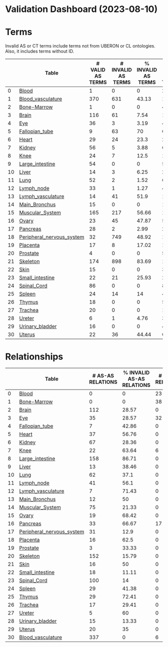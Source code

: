 
Validation Dashboard (2023-08-10)
=================================

# Terms


Invalid AS or CT terms include terms not from UBERON or CL ontologies. Also, it includes terms without ID.

|    | Table                                                            |   # VALID AS TERMS |   # INVALID AS TERMS |   % INVALID AS TERMS |   # VALID CT TERMS |   # INVALID CT TERMS |   % INVALID CT TERMS |
|----|------------------------------------------------------------------|--------------------|----------------------|----------------------|--------------------|----------------------|----------------------|
|  0 | [Blood](Blood/README.md)                                         |                  1 |                    0 |                 0    |                 29 |                    0 |                 0    |
|  1 | [Blood_vasculature](Blood_vasculature/README.md)                 |                370 |                  631 |                43.13 |                 10 |                    0 |                 0    |
|  2 | [Bone-Marrow](Bone-Marrow/README.md)                             |                  1 |                    0 |                 0    |                 43 |                    4 |                 8.33 |
|  3 | [Brain](Brain/README.md)                                         |                116 |                   61 |                 7.54 |                163 |                  463 |                57.23 |
|  4 | [Eye](Eye/README.md)                                             |                 36 |                    3 |                 3.19 |                 47 |                    8 |                 8.51 |
|  5 | [Fallopian_tube](Fallopian_tube/README.md)                       |                  9 |                   63 |                70    |                  0 |                   18 |                20    |
|  6 | [Heart](Heart/README.md)                                         |                 29 |                   24 |                23.3  |                 27 |                    1 |                 0.97 |
|  7 | [Kidney](Kidney/README.md)                                       |                 56 |                    5 |                 3.88 |                 65 |                    3 |                 2.33 |
|  8 | [Knee](Knee/README.md)                                           |                 24 |                    7 |                12.5  |                 13 |                   11 |                19.64 |
|  9 | [Large_intestine](Large_intestine/README.md)                     |                 54 |                    0 |                 0    |                 55 |                    3 |                 2.68 |
| 10 | [Liver](Liver/README.md)                                         |                 14 |                    3 |                 6.25 |                 25 |                    6 |                12.5  |
| 11 | [Lung](Lung/README.md)                                           |                 52 |                    2 |                 1.52 |                 65 |                   11 |                 8.33 |
| 12 | [Lymph_node](Lymph_node/README.md)                               |                 33 |                    1 |                 1.27 |                 45 |                    0 |                 0    |
| 13 | [Lymph_vasculature](Lymph_vasculature/README.md)                 |                 14 |                   41 |                51.9  |                  1 |                    0 |                 0    |
| 14 | [Main_Bronchus](Main_Bronchus/README.md)                         |                 15 |                    0 |                 0    |                 16 |                    3 |                 8.82 |
| 15 | [Muscular_System](Muscular_System/README.md)                     |                165 |                  217 |                56.66 |                  1 |                    0 |                 0    |
| 16 | [Ovary](Ovary/README.md)                                         |                 23 |                   45 |                47.87 |                  5 |                   11 |                11.7  |
| 17 | [Pancreas](Pancreas/README.md)                                   |                 28 |                    2 |                 2.99 |                 27 |                    8 |                11.94 |
| 18 | [Peripheral_nervous_system](Peripheral_nervous_system/README.md) |                 32 |                  749 |                48.92 |                  1 |                    0 |                 0    |
| 19 | [Placenta](Placenta/README.md)                                   |                 17 |                    8 |                17.02 |                 16 |                    6 |                12.77 |
| 20 | [Prostate](Prostate/README.md)                                   |                  4 |                    0 |                 0    |                  5 |                    7 |                43.75 |
| 21 | [Skeleton](Skeleton/README.md)                                   |                174 |                  898 |                83.69 |                  1 |                    0 |                 0    |
| 22 | [Skin](Skin/README.md)                                           |                 15 |                    0 |                 0    |                 33 |                    3 |                 5.88 |
| 23 | [Small_intestine](Small_intestine/README.md)                     |                 22 |                   21 |                25.93 |                 24 |                   10 |                12.35 |
| 24 | [Spinal_Cord](Spinal_Cord/README.md)                             |                 86 |                    0 |                 0    |                  8 |                    0 |                 0    |
| 25 | [Spleen](Spleen/README.md)                                       |                 24 |                   14 |                14    |                 46 |                   15 |                15    |
| 26 | [Thymus](Thymus/README.md)                                       |                 18 |                    0 |                 0    |                 50 |                    0 |                 0    |
| 27 | [Trachea](Trachea/README.md)                                     |                 20 |                    0 |                 0    |                 16 |                    1 |                 2.7  |
| 28 | [Ureter](Ureter/README.md)                                       |                  6 |                    1 |                 4.76 |                  3 |                   11 |                52.38 |
| 29 | [Urinary_bladder](Urinary_bladder/README.md)                     |                 16 |                    0 |                 0    |                  4 |                   11 |                35.48 |
| 30 | [Uterus](Uterus/README.md)                                       |                 22 |                   36 |                44.44 |                  0 |                   18 |                22.22 |




# Relationships


|    | Table                                                            |   # AS-AS RELATIONS |   % INVALID AS-AS RELATIONS |   # CT-CT RELATIONS |   % INVALID CT-CT RELATIONS |   # CT-AS RELATIONS |   % INVALID CT-AS RELATIONS |
|----|------------------------------------------------------------------|---------------------|-----------------------------|---------------------|-----------------------------|---------------------|-----------------------------|
|  0 | [Blood](Blood/README.md)                                         |                   0 |                        0    |                  23 |                       26.09 |                  23 |                      100    |
|  1 | [Bone-Marrow](Bone-Marrow/README.md)                             |                   0 |                        0    |                  38 |                       39.47 |                  40 |                       95    |
|  2 | [Brain](Brain/README.md)                                         |                 112 |                       28.57 |                   0 |                        0    |                 203 |                       19.7  |
|  3 | [Eye](Eye/README.md)                                             |                  35 |                       28.57 |                  32 |                       12.5  |                  43 |                       53.49 |
|  4 | [Fallopian_tube](Fallopian_tube/README.md)                       |                   7 |                       42.86 |                   0 |                        0    |                   0 |                        0    |
|  5 | [Heart](Heart/README.md)                                         |                  37 |                       56.76 |                   0 |                        0    |                 137 |                       86.86 |
|  6 | [Kidney](Kidney/README.md)                                       |                  67 |                       28.36 |                   0 |                        0    |                  67 |                       28.36 |
|  7 | [Knee](Knee/README.md)                                           |                  22 |                       63.64 |                   6 |                       83.33 |                  13 |                       92.31 |
|  8 | [Large_intestine](Large_intestine/README.md)                     |                 158 |                       86.71 |                   0 |                        0    |                 152 |                       83.55 |
|  9 | [Liver](Liver/README.md)                                         |                  13 |                       38.46 |                   0 |                        0    |                  26 |                       84.62 |
| 10 | [Lung](Lung/README.md)                                           |                  62 |                       37.1  |                   0 |                        0    |                  86 |                       56.98 |
| 11 | [Lymph_node](Lymph_node/README.md)                               |                  41 |                       56.1  |                   0 |                        0    |                  82 |                       79.27 |
| 12 | [Lymph_vasculature](Lymph_vasculature/README.md)                 |                   7 |                       71.43 |                   0 |                        0    |                  14 |                       92.86 |
| 13 | [Main_Bronchus](Main_Bronchus/README.md)                         |                  12 |                       50    |                   0 |                        0    |                  18 |                      100    |
| 14 | [Muscular_System](Muscular_System/README.md)                     |                  75 |                       21.33 |                   0 |                        0    |                 165 |                       15.76 |
| 15 | [Ovary](Ovary/README.md)                                         |                  19 |                       68.42 |                   0 |                        0    |                  12 |                       83.33 |
| 16 | [Pancreas](Pancreas/README.md)                                   |                  33 |                       66.67 |                  17 |                       41.18 |                  28 |                       82.14 |
| 17 | [Peripheral_nervous_system](Peripheral_nervous_system/README.md) |                  31 |                       12.9  |                   0 |                        0    |                  30 |                       83.33 |
| 18 | [Placenta](Placenta/README.md)                                   |                  16 |                       62.5  |                   0 |                        0    |                  26 |                       73.08 |
| 19 | [Prostate](Prostate/README.md)                                   |                   3 |                       33.33 |                   0 |                        0    |                   5 |                       60    |
| 20 | [Skeleton](Skeleton/README.md)                                   |                 152 |                       15.79 |                   0 |                        0    |                 174 |                       95.98 |
| 21 | [Skin](Skin/README.md)                                           |                  16 |                       50    |                   0 |                        0    |                  51 |                       82.35 |
| 22 | [Small_intestine](Small_intestine/README.md)                     |                  18 |                       11.11 |                   0 |                        0    |                  50 |                       88    |
| 23 | [Spinal_Cord](Spinal_Cord/README.md)                             |                 100 |                       14    |                   0 |                        0    |                  22 |                       86.36 |
| 24 | [Spleen](Spleen/README.md)                                       |                  29 |                       41.38 |                   0 |                        0    |                  95 |                       92.63 |
| 25 | [Thymus](Thymus/README.md)                                       |                  29 |                       72.41 |                   0 |                        0    |                  64 |                       73.44 |
| 26 | [Trachea](Trachea/README.md)                                     |                  17 |                       29.41 |                   0 |                        0    |                  18 |                       83.33 |
| 27 | [Ureter](Ureter/README.md)                                       |                   5 |                       60    |                   0 |                        0    |                   3 |                      100    |
| 28 | [Urinary_bladder](Urinary_bladder/README.md)                     |                  15 |                       13.33 |                   0 |                        0    |                   5 |                       80    |
| 29 | [Uterus](Uterus/README.md)                                       |                  20 |                       35    |                   0 |                        0    |                   0 |                        0    |
| 30 | [Blood_vasculature](Blood_vasculature/README.md)                 |                 337 |                        0    |                   6 |                       33.33 |                1136 |                       66.55 |



